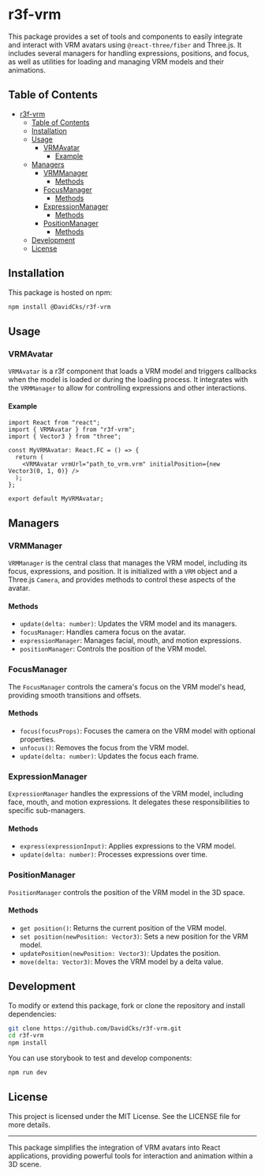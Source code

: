 # r3f-vrm

This package provides a set of tools and components to easily integrate and interact with VRM avatars using `@react-three/fiber` and Three.js. It includes several managers for handling expressions, positions, and focus, as well as utilities for loading and managing VRM models and their animations.

## Table of Contents

- [r3f-vrm](#r3f-vrm)
  - [Table of Contents](#table-of-contents)
  - [Installation](#installation)
  - [Usage](#usage)
    - [VRMAvatar](#vrmavatar)
      - [Example](#example)
  - [Managers](#managers)
    - [VRMManager](#vrmmanager)
      - [Methods](#methods)
    - [FocusManager](#focusmanager)
      - [Methods](#methods-1)
    - [ExpressionManager](#expressionmanager)
      - [Methods](#methods-2)
    - [PositionManager](#positionmanager)
      - [Methods](#methods-3)
  - [Development](#development)
  - [License](#license)

## Installation

This package is hosted on npm:

```bash
npm install @DavidCks/r3f-vrm
```

## Usage

### VRMAvatar

`VRMAvatar` is a r3f component that loads a VRM model and triggers callbacks when the model is loaded or during the loading process. It integrates with the `VRMManager` to allow for controlling expressions and other interactions.

#### Example

```tsx
import React from "react";
import { VRMAvatar } from "r3f-vrm";
import { Vector3 } from "three";

const MyVRMAvatar: React.FC = () => {
  return (
    <VRMAvatar vrmUrl="path_to_vrm.vrm" initialPosition={new Vector3(0, 1, 0)} />
  );
};

export default MyVRMAvatar;
```

## Managers

### VRMManager

`VRMManager` is the central class that manages the VRM model, including its focus, expressions, and position. It is initialized with a `VRM` object and a Three.js `Camera`, and provides methods to control these aspects of the avatar.

#### Methods

- `update(delta: number)`: Updates the VRM model and its managers.
- `focusManager`: Handles camera focus on the avatar.
- `expressionManager`: Manages facial, mouth, and motion expressions.
- `positionManager`: Controls the position of the VRM model.

### FocusManager

The `FocusManager` controls the camera's focus on the VRM model's head, providing smooth transitions and offsets.

#### Methods

- `focus(focusProps)`: Focuses the camera on the VRM model with optional properties.
- `unfocus()`: Removes the focus from the VRM model.
- `update(delta: number)`: Updates the focus each frame.

### ExpressionManager

`ExpressionManager` handles the expressions of the VRM model, including face, mouth, and motion expressions. It delegates these responsibilities to specific sub-managers.

#### Methods

- `express(expressionInput)`: Applies expressions to the VRM model.
- `update(delta: number)`: Processes expressions over time.

### PositionManager

`PositionManager` controls the position of the VRM model in the 3D space.

#### Methods

- `get position()`: Returns the current position of the VRM model.
- `set position(newPosition: Vector3)`: Sets a new position for the VRM model.
- `updatePosition(newPosition: Vector3)`: Updates the position.
- `move(delta: Vector3)`: Moves the VRM model by a delta value.

## Development

To modify or extend this package, fork or clone the repository and install dependencies:

```bash
git clone https://github.com/DavidCks/r3f-vrm.git
cd r3f-vrm
npm install
```

You can use storybook to test and develop components:

```bash
npm run dev
```

## License

This project is licensed under the MIT License. See the LICENSE file for more details.

---

This package simplifies the integration of VRM avatars into React applications, providing powerful tools for interaction and animation within a 3D scene.
